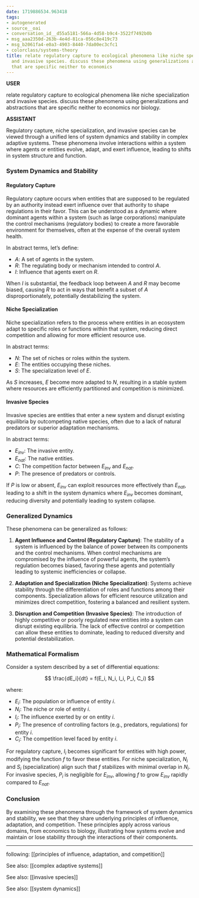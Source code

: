 ```yaml
---
date: 1719886534.963418
tags:
- autogenerated
- source__oai
- conversation_id__d55a5181-566a-4d58-b9c4-3522f7492b0b
- msg_aaa2350d-263b-4e4d-81ca-056c8e419c73
- msg_b2061fa4-e0a3-4903-8440-7da00ec3cfc1
- colorclass/systems-theory
title: relate regulatory capture to ecological phenomena like niche specialization
  and invasive species. discuss these phenomena using generalizations and abstractions
  that are specific neither to economics
---
```


**USER**

relate regulatory capture to ecological phenomena like niche specialization and invasive species. discuss these phenomena using generalizations and abstractions that are specific neither to economics nor biology.


**ASSISTANT**

Regulatory capture, niche specialization, and invasive species can be viewed through a unified lens of system dynamics and stability in complex adaptive systems. These phenomena involve interactions within a system where agents or entities evolve, adapt, and exert influence, leading to shifts in system structure and function. 

### System Dynamics and Stability

#### Regulatory Capture
Regulatory capture occurs when entities that are supposed to be regulated by an authority instead exert influence over that authority to shape regulations in their favor. This can be understood as a dynamic where dominant agents within a system (such as large corporations) manipulate the control mechanisms (regulatory bodies) to create a more favorable environment for themselves, often at the expense of the overall system health.

In abstract terms, let’s define:
- $A$: A set of agents in the system.
- $R$: The regulating body or mechanism intended to control $A$.
- $I$: Influence that agents exert on $R$.

When $I$ is substantial, the feedback loop between $A$ and $R$ may become biased, causing $R$ to act in ways that benefit a subset of $A$ disproportionately, potentially destabilizing the system.

#### Niche Specialization
Niche specialization refers to the process where entities in an ecosystem adapt to specific roles or functions within that system, reducing direct competition and allowing for more efficient resource use. 

In abstract terms:
- $N$: The set of niches or roles within the system.
- $E$: The entities occupying these niches.
- $S$: The specialization level of $E$.

As $S$ increases, $E$ become more adapted to $N$, resulting in a stable system where resources are efficiently partitioned and competition is minimized.

#### Invasive Species
Invasive species are entities that enter a new system and disrupt existing equilibria by outcompeting native species, often due to a lack of natural predators or superior adaptation mechanisms.

In abstract terms:
- $E_{inv}$: The invasive entity.
- $E_{nat}$: The native entities.
- $C$: The competition factor between $E_{inv}$ and $E_{nat}$.
- $P$: The presence of predators or controls.

If $P$ is low or absent, $E_{inv}$ can exploit resources more effectively than $E_{nat}$, leading to a shift in the system dynamics where $E_{inv}$ becomes dominant, reducing diversity and potentially leading to system collapse.

### Generalized Dynamics

These phenomena can be generalized as follows:

1. **Agent Influence and Control (Regulatory Capture)**: The stability of a system is influenced by the balance of power between its components and the control mechanisms. When control mechanisms are compromised by the influence of powerful agents, the system’s regulation becomes biased, favoring these agents and potentially leading to systemic inefficiencies or collapse.

2. **Adaptation and Specialization (Niche Specialization)**: Systems achieve stability through the differentiation of roles and functions among their components. Specialization allows for efficient resource utilization and minimizes direct competition, fostering a balanced and resilient system.

3. **Disruption and Competition (Invasive Species)**: The introduction of highly competitive or poorly regulated new entities into a system can disrupt existing equilibria. The lack of effective control or competition can allow these entities to dominate, leading to reduced diversity and potential destabilization.

### Mathematical Formalism

Consider a system described by a set of differential equations:

$$
\frac{dE_i}{dt} = f(E_i, N_i, I_i, P_i, C_i)
$$

where:
- $E_i$: The population or influence of entity $i$.
- $N_i$: The niche or role of entity $i$.
- $I_i$: The influence exerted by or on entity $i$.
- $P_i$: The presence of controlling factors (e.g., predators, regulations) for entity $i$.
- $C_i$: The competition level faced by entity $i$.

For regulatory capture, $I_i$ becomes significant for entities with high power, modifying the function $f$ to favor these entities. For niche specialization, $N_i$ and $S_i$ (specialization) align such that $f$ stabilizes with minimal overlap in $N_i$. For invasive species, $P_i$ is negligible for $E_{inv}$, allowing $f$ to grow $E_{inv}$ rapidly compared to $E_{nat}$.

### Conclusion

By examining these phenomena through the framework of system dynamics and stability, we see that they share underlying principles of influence, adaptation, and competition. These principles apply across various domains, from economics to biology, illustrating how systems evolve and maintain or lose stability through the interactions of their components.


---


following: [[principles of influence, adaptation, and competition]]

See also: [[complex adaptive systems]]


See also: [[invasive species]]


See also: [[system dynamics]]